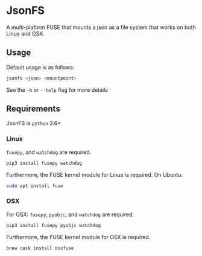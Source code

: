 # JsonFS

A multi-plaform FUSE that mounts a json as a file system that works on both Linux and OSX.

## Usage

Default usage is as follows:
```bash
jsonfs <json> <mountpoint>
```
See the `-h` or `--help` flag for more details

## Requirements

JsonFS is `python` 3.6+

### Linux

 `fusepy`, and `watchdog` are required.
```bash
pip3 install fusepy watchdog
```

Furthermore, the FUSE kernel module for Linux is required. On Ubuntu:
```bash
sudo apt install fuse
```

### OSX

For OSX: `fusepy`, `pyobjc`, and `watchdog` are required.
```bash
pip3 install fusepy pyobjc watchdog
```

Furthermore, the FUSE kernel module for OSX is required.
```
brew cask install osxfuse
```
